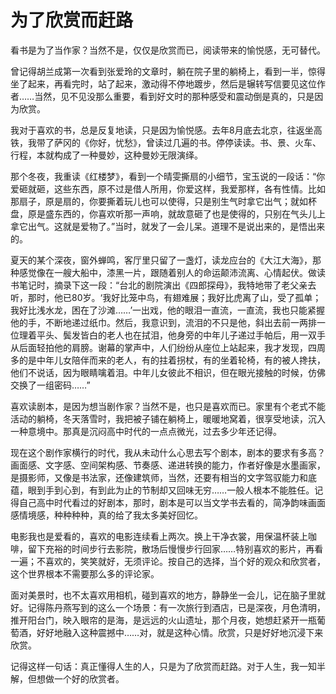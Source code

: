 # 为了欣赏而赶路

看书是为了当作家？当然不是，仅仅是欣赏而已，阅读带来的愉悦感，无可替代。 

曾记得胡兰成第一次看到张爱玲的文章时，躺在院子里的躺椅上，看到一半，惊得坐了起来，再看完时，站了起来，激动得不停地踱步，然后是辗转写信要见这位作者……当然，见不见没那么重要，看到好文时的那种感受和震动倒是真的，只是因为欣赏。 

我对于喜欢的书，总是反复地读，只是因为愉悦感。去年8月底去北京，往返坐高铁，我带了萨冈的《你好，忧愁》，曾读过几遍的书。停停读读。书、景、火车、行程，本就构成了一种曼妙，这种曼妙无限演绎。 

那个冬夜，我重读《红楼梦》，看到一个晴雯撕扇的小细节，宝玉说的一段话：“你爱砸就砸，这些东西，原不过是借人所用，你爱这样，我爱那样，各有性情。比如那扇子，原是扇的，你要撕着玩儿也可以使得，只是别生气时拿它出气；就如杯盘，原是盛东西的，你喜欢听那一声响，就故意砸了也是使得的，只别在气头儿上拿它出气。这就是爱物了。”当时，就发了一会儿呆。道理不是说出来的，是悟出来的。 

夏天的某个深夜，窗外蝉鸣，客厅里只留了一盏灯，读龙应台的《大江大海》，那种感觉像在一艘大船中，漆黑一片，跟随着别人的命运颠沛流离、心情起伏。做读书笔记时，摘录下这一段：“台北的剧院演出《四郎探母》，我特地带了老父亲去听，那时，他已80岁。‘我好比笼中鸟，有翅难展；我好比虎离了山，受了孤单；我好比浅水龙，困在了沙滩……’一出戏，他的眼泪一直流，一直流，我也只能紧握他的手，不断地递过纸巾。然后，我意识到，流泪的不只是他，斜出去前一两排一位理着平头、鬓发皆白的老人也在拭泪，他身旁的中年儿子递过手帕后，用一双手从后面轻拍他的肩膀。谢幕的掌声中，人们纷纷从座位上站起来，我才发现，四周多的是中年儿女陪伴而来的老人，有的拄着拐杖，有的坐着轮椅，有的被人搀扶，他们不说话，因为眼睛噙着泪。中年儿女彼此不相识，但在眼光接触的时候，仿佛交换了一组密码……” 

喜欢读剧本，是因为想当剧作家？当然不是，也只是喜欢而已。家里有个老式不能活动的躺椅，冬天落雪时，我把被子铺在躺椅上，暖暖地窝着，很享受地读，沉入一种意境中。那真是沉闷高中时代的一点点微光，过去多少年还记得。 

现在这个剧作家横行的时代，我从未动什么心思去写个剧本，剧本的要求有多高？画面感、文字感、空间架构感、节奏感、递进转换的能力，作者好像是水墨画家，是摄影师，又像是书法家，还像建筑师，当然，还要有相当的文字驾驭能力和底蕴，眼到手到心到，有到此为止的节制却又回味无穷……一般人根本不能胜任。记得自己高中时代看过的好剧本，那时，剧本是可以当文学书去看的，简净韵味画面感情境感，种种种种，真的给了我太多美好回忆。 

电影我也是爱看的，喜欢的电影连续看上两次。换上干净衣裳，用保温杯装上咖啡，留下充裕的时间步行去影院，散场后慢慢步行回家……特别喜欢的影片，再看一遍；不喜欢的，笑笑就好，无须评论。按自己的选择，当个好的观众和欣赏者，这个世界根本不需要那么多的评论家。 

面对美景时，也不太喜欢用相机，碰到喜欢的地方，静静坐一会儿，记在脑子里就好。记得陈丹燕写到的这么一个场景：有一次旅行到酒店，已是深夜，月色清明，推开阳台门，映入眼帘的是海，是远远的火山遗址，那个月夜，她想赶紧开一瓶葡萄酒，好好地融入这种震撼中……对，就是这种心情。欣赏，只是好好地沉浸下来欣赏。 

记得这样一句话：真正懂得人生的人，只是为了欣赏而赶路。对于人生，我一知半解，但想做一个好的欣赏者。